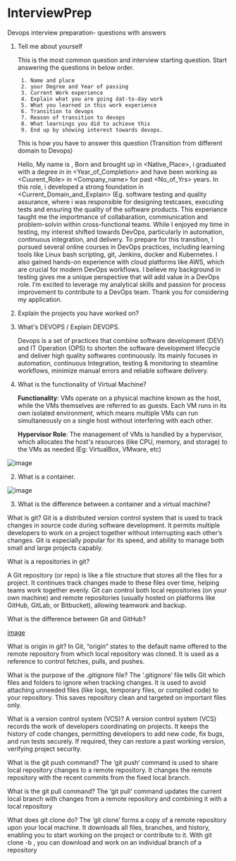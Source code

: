 # InterviewPrep
Devops interview preparation- questions with answers

1. Tell me about yourself

    This is the most common question and interview starting question. Start answering the questions in below order.

        1. Name and place
        2. your Degree and Year of passing
        3. Current Work experience
        4. Explain what you are going dat-to-day work
        5. What you learned in this work experience
        6. Transition to devops
        7. Reason of transition to devops
        8. What learnings you did to achieve this 
        9. End up by showing interest towards devops.

   This is how you have to answer this question (Transition from different domain to Devops)

     Hello, My name is <Name>, Born and brought up in <Native_Place>, i graduated with a degree in <Degree> in <Year_of_Completion> and have been working as <Cuurent_Role> in <Company_name> for past <No_of_Yrs> years. In this role, i developed a strong foundation in <Current_Domain_and_Explain> (Eg. software testing and quality assurance, where i was responsible for designing testcases, executing tests and ensuring the quality of the software products. This experiance taught me the importmance of collabaration, commiunication and problem-solvin within cross-functional teams. While I enjoyed my time in testing, my interest shifted towards DevOps, particularly in automation, continuous integration, and delivery. To prepare for this transition, I pursued several online courses in DevOps practices, including learning tools like Linux bash scripting, git, Jenkins, docker and Kubernetes. I also gained hands-on experience with cloud platforms like AWS, which are crucial for modern DevOps workflows. I believe my background in testing gives me a unique perspective that will add value in a DevOps role. I’m excited to leverage my analytical skills and passion for process improvement to contribute to a DevOps team. Thank you for considering my application.

2. Explain the projects you have worked on?


3. What's DEVOPS  / Explain DEVOPS.

    Devops is a set of practices that combine software development (DEV) and IT Operation (OPS) to shorten the software development lifecycle and deliver high quality softwares continuously. Its mainly focuses in automation, continuous Integration, testing & monitoring to steamline workflows, minimize manual errors and reliable software delivery.
 





1. What is the functionality of Virtual Machine?

   **Functionality**: VMs operate on a physical machine known as the host, while the VMs themselves are referred to as guests. Each VM runs in its own isolated environment, which means multiple VMs can run simultaneously on a single host without interfering with each other.
   
    **Hypervisor Role**: The management of VMs is handled by a hypervisor, which allocates the host's resources (like CPU, memory, and storage) to the VMs as needed (Eg: VirtualBox, VMware, etc)

![image](https://github.com/user-attachments/assets/5e466331-7085-4144-a622-e392efa5d21d)


2. What is a container.

![image](https://github.com/user-attachments/assets/a344e735-61b4-493e-b9b0-222157cfa0eb)

3. What is the difference between a container and a virtual machine?
   


 What is git?
Git is a distributed version control system that is used to track changes in source code during software development. It permits multiple developers to work on a project together without interrupting each other’s changes. Git is especially popular for its speed, and ability to manage both small and large projects capably.

What is a repositories in git?

A Git repository (or repo) is like a file structure that stores all the files for a project. It continues track changes made to these files over time, helping teams work together evenly. Git can control both local repositories (on your own machine) and remote repositories (usually hosted on platforms like GitHub, GitLab, or Bitbucket), allowing teamwork and backup.



What is the difference between Git and GitHub?

[image](https://github.com/user-attachments/assets/2b276526-970f-4172-944c-7ce7b04aa99c)


What is origin in git?
In Git, “origin” states to the default name offered to the remote repository from which local repository was cloned. It is used as a reference to control fetches, pulls, and pushes.

What is the purpose of the .gitignore file?
The ‘.gitignore’ file tells Git which files and folders to ignore when tracking changes. It is used to avoid attaching unneeded files (like logs, temporary files, or compiled code) to your repository. This saves repository clean and targeted on important files only.

What is a version control system (VCS)?
A version control system (VCS) records the work of developers coordinating on projects. It keeps the history of code changes, permitting developers to add new code, fix bugs, and run tests securely. If required, they can restore a past working version, verifying project security.

What is the git push command?
The ‘git push‘ command is used to share local repository changes to a remote repository. It changes the remote repository with the recent commits from the fixed local branch.

What is the git pull command?
The ‘git pull‘ command updates the current local branch with changes from a remote repository and combining it with a local repository

What does git clone do?
The ‘git clone’ forms a copy of a remote repository upon your local machine. It downloads all files, branches, and history, enabling you to start working on the project or contribute to it. With git clone -b , you can download and work on an individual branch of a repository

